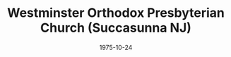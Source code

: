 ---
date: &id001 1975-10-24
end_date: null
location:
  address: null
  city: Succasunna
  state: NJ
minister: null
ministers: []
name: Westminster Orthodox Presbyterian Church
names:
- end: 1978-12-15
  name: Westminster Orthodox Presbyterian Church
  start: 1975-10-24
origination_date: *id001
raw_data: "NEW JERSEY\nSuccasunna\nWestminster Orthodox Presbyterian Church (October\
  \ 24, 1975\u2013December 15, 1978)"
states:
- NJ
status:
  active: false
  end_date: 1978-12-15
  reason: null
  received_from: null
  withdrawal_to: null
title: Westminster Orthodox Presbyterian Church (Succasunna NJ)
year_established:
- 1975

---